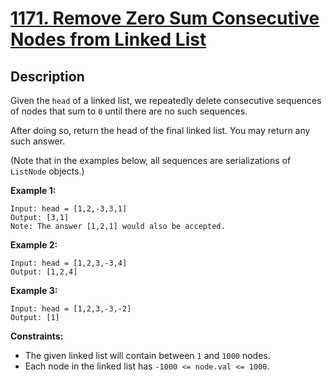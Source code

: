 # [1171. Remove Zero Sum Consecutive Nodes from Linked List](https://leetcode.com/problems/remove-zero-sum-consecutive-nodes-from-linked-list/)

## Description
Given the `head` of a linked list, we repeatedly delete consecutive sequences of nodes that sum to `0` until there are no such sequences.

After doing so, return the head of the final linked list.  You may return any such answer.



(Note that in the examples below, all sequences are serializations of `ListNode` objects.)

**Example 1:**
```
Input: head = [1,2,-3,3,1]
Output: [3,1]
Note: The answer [1,2,1] would also be accepted.
```

**Example 2:**
```
Input: head = [1,2,3,-3,4]
Output: [1,2,4]
```

**Example 3:**
```
Input: head = [1,2,3,-3,-2]
Output: [1]
```

**Constraints:**
- The given linked list will contain between `1` and `1000` nodes.
- Each node in the linked list has `-1000 <= node.val <= 1000`.

